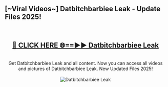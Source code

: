 <h2>[~Viral Videos~] Datbitchbarbiee Leak - Update Files 2025!</h2>
<br>
<div align="center">
<h2><a href="https://betterlinks.top/A2PfLJ" rel="nofollow">🔴 CLICK HERE 🌐==►► Datbitchbarbiee Leak</a></h2>
<br>
Get Datbitchbarbiee Leak and all content. Now you can access all videos and pictures of Datbitchbarbiee Leak. New Updated Files 2025!
<br>
<br>
<a href="https://betterlinks.top/A2PfLJ" rel="nofollow" data-target="animated-image.originalLink"><img src="https://i.ibb.co.com/WyWwxjT/player-gif2.gif" alt="Datbitchbarbiee Leak" style="max-width: 100%; display: inline-block;" data-target="animated-image.originalImage"></a>
</div>
<br>
